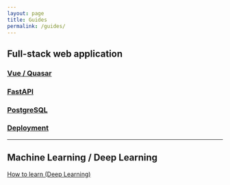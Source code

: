 ```yaml
---
layout: page
title: Guides
permalink: /guides/
---
```


## Full-stack web application
### [Vue / Quasar](https://ohmeow.com/guides/vue3) 
### [FastAPI](https://ohmeow.com/guides/fastapi) 
### [PostgreSQL](https://ohmeow.com/guides/postgresql) 
### [Deployment](https://ohmeow.com/guides/deployment) 

---

## Machine Learning / Deep Learning
[How to learn (Deep Learning)](https://ohmeow.com/how-to/learn-deep-learning)
